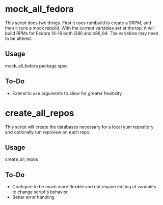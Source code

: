 # mock_all_fedora #

This script does two things.  First it uses rpmbuild to create a SRPM, and then it runs a mock rebuild.  With the current variables set at the top, it will build RPMs for Fedora 14-16 both i386 and x86_64.  The variables may need to be altered.

## Usage ##

mock_all_fedora package.spec

## To-Do ##

* Extend to use arguments to allow for greater flexibility

# create_all_repos #

This script will create the databases necessary for a local yum repository and optionally run repoview on each repo.

## Usage ##

create_all_repos

## To-Do ##

* Configure to be much more flexible and not require editing of variables to change script's behavior
* Better error handling
